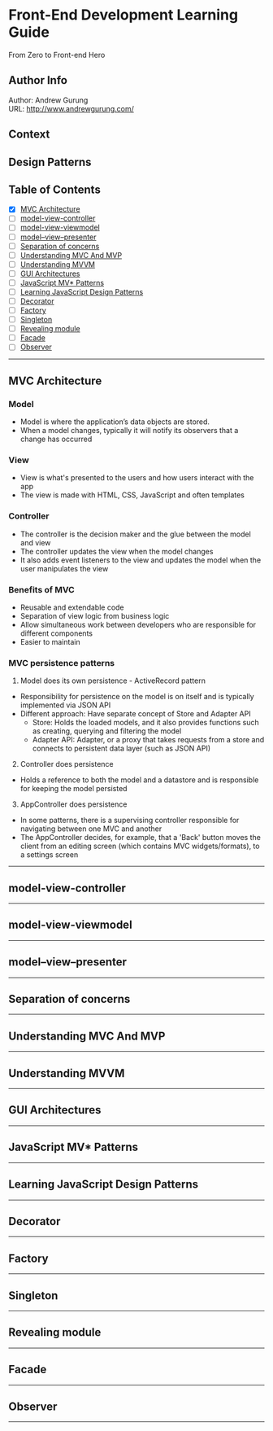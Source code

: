 # Front-End Development Learning Guide
From Zero to Front-end Hero

Author Info
-----------
Author: Andrew Gurung <br>
URL: http://www.andrewgurung.com/

Context
-----------------
##  Design Patterns

Table of Contents
-----------------

- [x] [MVC Architecture](https://developer.chrome.com/apps/app_frameworks)
- [ ] [model-view-controller](https://en.wikipedia.org/wiki/Model%E2%80%93view%E2%80%93controller)
- [ ] [model-view-viewmodel](https://en.wikipedia.org/wiki/Model%E2%80%93view%E2%80%93viewmodel)
- [ ] [model–view–presenter](https://en.wikipedia.org/wiki/Model%E2%80%93view%E2%80%93presenter)
- [ ] [Separation of concerns](https://en.wikipedia.org/wiki/Separation_of_concerns)
- [ ] [Understanding MVC And MVP](https://addyosmani.com/blog/understanding-mvc-and-mvp-for-javascript-and-backbone-developers/)
- [ ] [Understanding MVVM](https://addyosmani.com/blog/understanding-mvvm-a-guide-for-javascript-developers/)
- [ ] [GUI Architectures](http://martinfowler.com/eaaDev/uiArchs.html)
- [ ] [JavaScript MV* Patterns](https://addyosmani.com/resources/essentialjsdesignpatterns/book/#detailmvcmvp)
- [ ] [Learning JavaScript Design Patterns](https://addyosmani.com/resources/essentialjsdesignpatterns/book/)
- [ ] [Decorator](https://addyosmani.com/resources/essentialjsdesignpatterns/book/#decoratorpatternjavascript)
- [ ] [Factory](https://addyosmani.com/resources/essentialjsdesignpatterns/book/#factorypatternjavascript)
- [ ] [Singleton](https://addyosmani.com/resources/essentialjsdesignpatterns/book/#singletonpatternjavascript)
- [ ] [Revealing module](https://addyosmani.com/resources/essentialjsdesignpatterns/book/#revealingmodulepatternjavascript)
- [ ] [Facade](https://addyosmani.com/resources/essentialjsdesignpatterns/book/#facadepatternjavascript)
- [ ] [Observer](https://addyosmani.com/resources/essentialjsdesignpatterns/book/#observerpatternjavascript)

-----------------

## MVC Architecture
### Model
- Model is where the application’s data objects are stored. 
- When a model changes, typically it will notify its observers that a change has occurred

### View
- View is what's presented to the users and how users interact with the app
- The view is made with HTML, CSS, JavaScript and often templates

### Controller
- The controller is the decision maker and the glue between the model and view
- The controller updates the view when the model changes
- It also adds event listeners to the view and updates the model when the user manipulates the view

### Benefits of MVC
- Reusable and extendable code
- Separation of view logic from business logic
- Allow simultaneous work between developers who are responsible for different components
- Easier to maintain

### MVC persistence patterns
1. Model does its own persistence - ActiveRecord pattern
- Responsibility for persistence on the model is on itself and is typically implemented via JSON API
- Different approach: Have separate concept of Store and Adapter API
  - Store: Holds the loaded models, and it also provides functions such as creating, querying and filtering the model
  - Adapter API: Adapter, or a proxy that takes requests from a store and connects to persistent data layer (such as JSON API)
  
2. Controller does persistence
- Holds a reference to both the model and a datastore and is responsible for keeping the model persisted

3. AppController does persistence
- In some patterns, there is a supervising controller responsible for navigating between one MVC and another
- The AppController decides, for example, that a 'Back' button moves the client from an editing screen (which contains MVC widgets/formats), to a settings screen

-----------------

## model-view-controller

-----------------

## model-view-viewmodel

-----------------

## model–view–presenter

-----------------

## Separation of concerns

-----------------

## Understanding MVC And MVP

-----------------

## Understanding MVVM

-----------------

## GUI Architectures

-----------------

## JavaScript MV* Patterns

-----------------

## Learning JavaScript Design Patterns

-----------------

## Decorator

-----------------

## Factory

-----------------

## Singleton

-----------------

## Revealing module

-----------------

## Facade

-----------------

## Observer
 
-----------------
